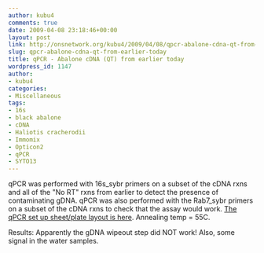 ```yaml
---
author: kubu4
comments: true
date: 2009-04-08 23:18:46+00:00
layout: post
link: http://onsnetwork.org/kubu4/2009/04/08/qpcr-abalone-cdna-qt-from-earlier-today/
slug: qpcr-abalone-cdna-qt-from-earlier-today
title: qPCR - Abalone cDNA (QT) from earlier today
wordpress_id: 1147
author:
- kubu4
categories:
- Miscellaneous
tags:
- 16s
- black abalone
- cDNA
- Haliotis cracherodii
- Immomix
- Opticon2
- qPCR
- SYTO13
---
```


qPCR was performed with 16s_sybr primers on a subset of the cDNA rxns and all of the "No RT" rxns from earlier to detect the presence of contaminating gDNA. qPCR was also performed with the Rab7_sybr primers on a subset of the cDNA rxns to check that the assay would work. [The qPCR set up sheet/plate layout is here](http://eagle.fish.washington.edu/Arabidopsis/Notebook%20Workup%20Files/20090408-05.jpg). Annealing temp = 55C.

Results: Apparently the gDNA wipeout step did NOT work! Also, some signal in the water samples.
